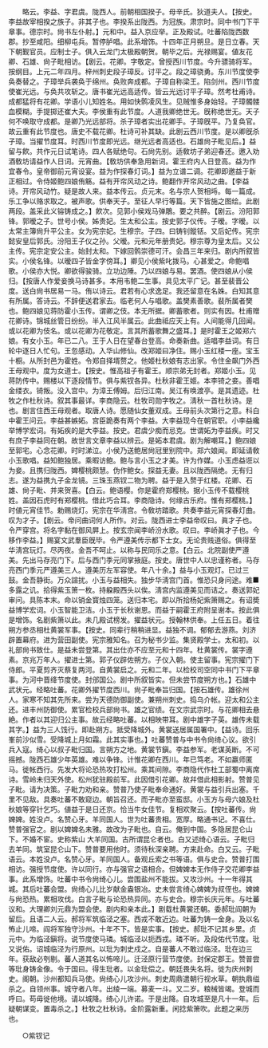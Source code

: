 <!-- { "loadSidebar": true } -->
　　略云。李益、字君虞。陇西人。前朝相国揆子。母辛氏。狄道夫人。【按史。李益故宰相揆之族子。非其子也。李揆系出陇西。为冠族。肃宗时。同中书门下平章事。德宗时。尙书左仆射。】元和中。益入京应举。正及殿试。吐蕃陷陇西数郡。抄至咸阳。细柳屯兵。暂停胪唱。此系增饰。十四年正月朔旦。是日立春。天下朝觐官员。应制士子。俱入云龙门太极殿朝贺。朝毕之后。光禄赐宴。値友花卿、石雄、尙子毗相访。【剧云。花卿。字敬定。曾授西川节度。今升骠骑将军。按纲目。上元二年四月。梓州刺史段子璋反。讨平之。段之璋骁勇。东川节度使李奂奏替之。子璋举兵袭奂于绵州。奂败奔成都。子璋自称梁王。陷剑州。西川节度使崔光远。与奂共攻斩之。唐书崔光远高适传。皆云光远讨平子璋。然考杜甫诗。成都猛将有花卿。学语小儿知姓名。用如快鹘凌风生。见贼惟多身始轻。子璋髑髅血模糊。手提掷还崔大夫。李侯重有此节度。人道我卿绝世无。旣称绝世无。天子何不唤取守成都。是卿乃光远部将。杀子璋者实出花卿手。子璋旣平。乃复奂官。故云重有此节度也。唐史不载花卿。杜诗可补其缺。此剧云西川节度。是以卿旣杀子璋。当擢节度耳。时西川节度即光远。继光远者高适也。石雄尙子毗见后。】益留与飮。共作元日试笔诗。四人各赋绝句。石尙先别。适敎坊子弟迎春还。邀入劝酒敎坊请益作人日词。元宵曲。【敎坊供奉急用新词。霍王府内人日登高。益为作宜春令。皇帝御前元宵设宴。益为作探春灯词。】益为立谱二调。花卿即邀益于新正相过。令侍姬鲍四娘侑觞。益有开帘风动之诗。鲍翻作开帘风动之曲。【李益诗。开帘风动竹。疑是故人来。益本传云。贞元末。名与宗人贺相埓。每一篇成。乐工争以赂求取之。被声歌。供奉天子。至征人早行等篇。天下皆施之图绘。此剧两段。盖采此义镕铸成之。】飮次。见郭小侯戏马弹鵰。要之共醉。【剧云。汾阳郭锋。郭暧之子。世号小侯。姊贵妃。生太和公主。按史郭子仪传。子暧。字暧。以太常主簿尙升平公主。女为宪宗妃。生穆宗。子四。曰铸钊鏦铦。又后妃传。宪宗懿安皇后郭氏。汾阳王子仪之孙。父暧。元和元年册贵妃。穆宗尊为皇太后。又公主传。宪宗定安公主。始封太和。下嫁回鹘崇德可汗。会昌三年来归。剧内所叙皆实。小侯名锋。以暧四子皆金字傍耳。】卿见小侯紫叱拨马。心甚爱之。命鲍唱歌。小侯亦大悦。卿欲得骏骑。立功边陲。乃以四娘与易。罢酒。使四娘从小侯归。【按唐人作爱妾换马诗甚多。本用韦鲍二生事。具见太平广记。甚至裴晋公度。送白尙书居易一马。侑以诗云。君若有心求逸足。我还留意在名姝。白知其意有所属。答诗云。不辞便送君家去。临老何人与唱歌。盖樊素善歌。裴所属者樊也。鲍四娘见蒋防霍小玉传。谓卿之伎。本无所据。卿蓄歌者。则实有因。杜甫赠花卿诗。锦城丝管日纷纷。半入江风半属云。此曲祗应天上有。人间能得几回闻。或以花卿为伎名。或以花卿为花敬定。言其所蓄歌舞之盛耳。】是时霍王之姬郑六娘。有女小玉。年已二八。王于人日在望春台登高。命奏新曲。适唱李益词。有日轮中逐日人忙句。王忽感动。入华山修仙。改郑姬曰净住。赐小玉红楼一座。宝玉十橱。从所封邑为霍姓。令郑自择壻赘之。他姬杜秋娘有志出家。令住金飙门外西王母观中。度为女道士。【按史。惟高祖子有霍王。顺宗弟无封者。郑姬小玉。见蒋防传中。赐楼以下逐段情节。俱与紫钗各异。杜秋非霍王姬。本李锜之妾。善唱金缕衣。锜叛。没入宫中。为漳王傅姆。后归江南。吴江有唤渡亭。是其遗迹。杜牧之作杜秋诗。叙其事最详。李商隐云。杜牧司勋字牧之。淸秋一首杜秋诗。是也。剧言住西王母观者。取唐人诗。愿随仙女董双成。王母前头次第行之意。科白中霍王问云。李益甚嫉妬。宫臣跪奏有两个李益。大李益现今在朝官职。小李益纔举博学宏词。有妬疾的是大李益。按史。君虞少痴而忌克。世谓妬为李益疾。时又有庶子李益同在朝。故世言文章李益以辨云。是妬本君虞。剧为解嘲耳。】鲍四娘至郭宅。心念花卿。时时涕泣。小侯乃送鲍居尙冠里别院中。郑六娘闻。即延请敎小玉歌唱。益知鲍独居。乘暇访鲍。鲍与言小玉之才美。许为作媒。小玉虑益诳以为妾。且携归陇西。婢樱桃颇慧。伪作鲍女。探益无妻。且以陇西隔绝。无有归志。遂为益携九子金龙镜。三珠玉燕钗二物为聘。益于是入赘于红楼。花卿、石雄、尙子毗、并来贺喜。【白云。鲍语樱。你是霍府郑樱桃。据小玉传不载樱桃姓。盖因石虎时有郑樱桃。借此巧合耳。李商隐诗。何缘古乐府。惟有郑樱桃。】时値元宵佳节。勅赐烧灯。宪宗在华淸宫。令敎坊踏歌。共奏李益元宵探春灯曲。叹为才子。【剧云。帝问曲词何人所作。对云。陇西进士李益帝叹曰。眞才子也。令严穿宫。将名字黏在御风屛上。按玄宗闻李峤汾水歌。叹曰。李峤眞才子也。今移作李益。】赐宴文武羣臣旣毕。令严遵美传示都下士女。无论贵贱道俗。俱得至华淸宫玩灯。尽丙夜。金吾不呵止。以称与民同乐之意。【白云。北院副使严遵美。先出马存亮门下。后与西门季元同掌掖庭。按史。唐世中人以忠谨称者。马存亮西门季元严遵美三人。遵美历左军容使。年八十余。】益与小玉观灯。已过三鼓。金吾静街。万众諠扰。小玉与益相失。独步华淸宫门首。惟恐只身问途。难■多露之讥。拾得紫玉箫一枚。持躱殿西头以俟。淸宫内监遵美见而诘之。奏送郭妃审问。具陈本末。命以销金寳烛四笼。送归本宅。即以所拾杨妃紫箫赐之。有诏奬益博学宏词。小玉智能卫洁。小玉于长秋谢恩。而益于嗣霍王府附呈谢本。按此俱是增饰。名剧紫箫以此。未几殿试榜发。擢益状元。授翰林供奉。上任五日。着往朔方参丞相杜黄裳军事。【按史。同辈行稍稍进显。益独不调。郁郁去游燕。刘济辟置幕府。进为营田副使。宪宗雅知名。召为秘书少监。集贤殿学士。太和初。以礼部尙书致仕。是益未尝登第。其出仕亦不应至元和十四年。杜黄裳传。裳字遵素。京兆万年人。擢进士第。郭子仪辟佐朔方。子仪入朝。使主留事。宪宗擢门下侍郎。平夏剪齐灭蔡复两河。自黄裳启之。元和二年。以检校司空同中书门下平章事。为河中晋绛节度使。封邠国公。剧中所叙皆实。但未尝节度朔方也。】石雄中武状元。经略吐蕃。花卿外擢节度西川。尙子毗奉旨归国。【按石雄传。雄徐州人。家寒不知其先所来。尝为天德防御副使。兼朔州刺史。捣乌介帐。迎太和公主还。进丰州防御使。累官检校兵部尙书。雄之官绩。在文宗武宗时。与花卿相去悬絶。作者以其迎归公主事。故云经略吐蕃。以相映带耳。剧中雄字子英。雄传未载其字。】益为三人饯行。即赴朔方。抵受降城外。黄裳送居属国署中。【益诗。回乐峯前沙似雪。受降城上月如霜。此其实事也。】吐蕃赞普与中书令尙绮心议。欲引兵入寇。绮心以叔子毗归国。言朔方之地。黄裳节鎭。李益参军。老谋英断。不可摇撼。陇西石雄少年英雄。难以争锋。计惟花卿在西川。年已笃老。不如羸师匿马。徙帐西行。先发大将论恐热攻打松州。乘其间隙。李商隐代作杜工部蜀中离席诗。雪岭未归天外使。松州犹驻殿前军。此因借引花卿。故幷借此相影射。赞普见子毗。请为决策。子毗力劝和亲。赞普乃使子毗奉命通好。黄裳与益引兵出塞。千里不见敌。具奏吐蕃不敢窥边。朝旨召还。而子毗亦至蛮邸。小玉方与母六娘及杜秋娘等穿针乞巧。値益于是日还京。恰当牛女佳节。复相欢聚云。【按吐蕃传。尙婢婢。姓没卢。名赞心牙。羊同国人。世为吐蕃贵相。宽厚。略通书记。不喜仕。赞普强官之。剧以婢婢名未雅。故改为子毗也。自云。俺到中国。多隐居昆仑山下。不婚不宦。史称紫山 大羊同国。古所谓昆仑者也。白又述绮心语云。子毗归去羊同。筑室昆仑山下。赞普要用他时。须待秋深亲聘。方来赴命。白又云。子毗语云。本姓没卢。名赞心牙。羊同国人。备观丘索之书等语。俱与史合。赞普打围相访。强授节度使。许以同行。亦与强官之语相合。但婢婢本无作侍子交花卿李益事。此系增饰。吐蕃中书令尙绮心儿。尝围盐州不能拔。又攻沙州。十一年得其城。其后吐蕃会盟。尙绮心儿比岁献金盎银冶。史未尝言绮心婢婢为叔侄也。婢婢与尙恐热。累相攻伐。白言子毗与论恐热异同。亦与史合。穆宗长庆元年。与吐蕃议和。大理卿刘元鼎为盟会使。剧内和亲本此。】剧载杜黄裳还朝。委郝玭阎朝为留后。且语二人云。郝将军筑临泾之塞。西戎不敢近边。吐蕃为铸一金身。及以名怖止儿啼。阎将军独守沙州。十年不下。皆是实事。【按史。郝玭不记其乡里。贞元中。为临泾鎭将。说节度使马璘。城临泾以扼西戎。璘不听。及段佑代节度。玭又说佑。诏城临泾为行原州。以玭为刺史戍之。自是蕃人不敢过临泾。玭在边三年。获敌必刳剔。蕃人道其名以怖啼儿。迁泾原行营节度使。封保定郡王。赞普尝等玭身铸金像。令于国曰。得生玭者。以金玭偿之。朝廷畏失名将。徙为庆州刺史。阁朝。沙州都知兵马使。尙绮心儿攻沙州。刺史周鼎遣朝行视水草。朝执鼎缢杀之。自领州事。城守者八年。出绫一端。募麦一斗。又二岁。粮械皆竭。登城而呼曰。苟毋徙他境。请以城降。绮心儿许诺。于是出降。自攻城至是凡十一年。后疑朝谋变。置毒杀之。】杜牧之杜秋诗。金阶露新重。闲捻紫箫吹。此题之来历也。 


　　○紫钗记 
